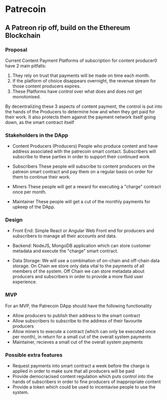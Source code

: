 # Patrecoin

## A Patreon rip off, build on the Ethereum Blockchain

### Proposal
Current Content Payment Platforms of subscription for content producer0 have 2 main pitfalls:
1. They rely on trust that payments will be made on time each month.
2. If the platform of choice disappears overnight, the revenue stream for those content producers expires.
3. These Platforms have control over what does and does not get monotonised.

By decentralizing these 3 aspects of content payment, the control is put into the hands of the Producers to determine how and when they get paid for their work. It also protects them against the payment network itself going down, as the smart contract itself 

### Stakeholders in the DApp
- Content Producers (Producers)
People who produce content and have address associated with the patrecoin smart contact. Subscribers will subscribe to these parties in order to support their continued work

- Subscribers
These people will subscribe to content producers on the patreon smart contract and pay them on a regular basis on order for them to continue their work.

- Miners
These people will get a reward for executing a "charge" contract once per month.

- Maintainer
These people will get a cut of the monthly payments for upkeep of the DApp.

### Design
- Front End: Simple React or Angular Web Front end for producers and subscribers to manage all their accounts and data. 

- Backend: NodeJS, MongoDB application which can store customer metadata and execute the "charge" smart contract.

- Data Storage: We will use a combination of on-chain and off-chain data storage. On Chain we store only data vital to the payments of all members of the system. Off Chain we can store metadata about producers and subscribers in order to provide a more fluid user experience. 

### MVP
For an MVP, the Patrecoin DApp should have the following functionality
- Allow producers to publish their address to the smart contract
- Allow subscribers to subscribe to the address of their favourite producers
- Allow miners to execute a contract (which can only be executed once per month), in return for a small cut of the overall system payments
- Maintainer, recieves a small cut of the overall system payments

### Possible extra features
- Request payments into smart contract a week before the charge is applied in order to make sure that all producers will be paid
- Provide democracised content regulation which puts control into the hands of subscribers in order to fine producers of inappropriate content
- Provide a token which could be used to incentavise people to use the system.

